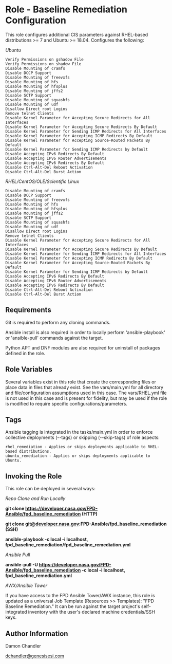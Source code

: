 Role - Baseline Remediation Configuration
=========

This role configures additional CIS parameters against RHEL-based distributions >= 7 and Ubuntu >= 18.04.  Configures the following:

*Ubuntu* 

    Verify Permissions on gshadow File 
    Verify Permissions on shadow File 
    Disable Mounting of cramfs 
    Disable DCCP Support 
    Disable Mounting of freevxfs 
    Disable Mounting of hfs 
    Disable Mounting of hfsplus 
    Disable Mounting of jffs2 
    Disable SCTP Support 
    Disable Mounting of squashfs 
    Disable Mounting of udf 
    Disallow Direct root Logins  
    Remove telnet Clients 
    Disable Kernel Parameter for Accepting Secure Redirects for All Interfaces 
    Disable Kernel Parameter for Accepting Secure Redirects By Default 
    Disable Kernel Parameter for Sending ICMP Redirects for All Interfaces 
    Disable Kernel Parameter for Accepting ICMP Redirects By Default 
    Disable Kernel Parameter for Accepting Source-Routed Packets By Default 
    Disable Kernel Parameter for Sending ICMP Redirects by Default 
    Disable Accepting IPv6 Redirects By Default 
    Disable Accepting IPv6 Router Advertisements 
    Disable Accepting IPv6 Redirects By Default
    Disable Ctrl-Alt-Del Reboot Activation
    Disable Ctrl-Alt-Del Burst Action

*RHEL/CentOS/OLE/Scientific Linux*

    Disable Mounting of cramfs 
    Disable DCCP Support 
    Disable Mounting of freevxfs 
    Disable Mounting of hfs 
    Disable Mounting of hfsplus 
    Disable Mounting of jffs2 
    Disable SCTP Support 
    Disable Mounting of squashfs 
    Disable Mounting of udf 
    Disallow Direct root Logins 
    Remove telnet Clients 
    Disable Kernel Parameter for Accepting Secure Redirects for All Interfaces 
    Disable Kernel Parameter for Accepting Secure Redirects By Default 
    Disable Kernel Parameter for Sending ICMP Redirects for All Interfaces 
    Disable Kernel Parameter for Accepting ICMP Redirects By Default 
    Disable Kernel Parameter for Accepting Source-Routed Packets By Default 
    Disable Kernel Parameter for Sending ICMP Redirects by Default 
    Disable Accepting IPv6 Redirects By Default 
    Disable Accepting IPv6 Router Advertisements 
    Disable Accepting IPv6 Redirects By Default 
    Disable Ctrl-Alt-Del Reboot Activation
    Disable Ctrl-Alt-Del Burst Action

Requirements
------------
Git is required to perform any cloning commands.

Ansible install is also required in order to locally perform 'ansible-playbook' or 'ansible-pull' commands against the target.

Python APT and DNF modules are also required for uninstall of packages defined in the role.

Role Variables
--------------

Several variables exist in this role that create the corresponding files or place data in files that already exist.  See the vars/main.yml for all directory and file/configuration assumptions used in this case. The vars/RHEL.yml file is not used in this case and is present for fidelity, but may be used if the role is modified to require specific configurations/parameters.

Tags
----------------

Ansible tagging is integrated in the tasks/main.yml in order to enforce collective deployments (--tags) or skipping (--skip-tags) of role aspects:

    rhel_remediation - Applies or skips deployments applicable to RHEL-based distributions.
    ubuntu_remediation - Applies or skips deployments applicable to Ubuntu.

Invoking the Role
----------------

This role can be deployed in several ways:

*Repo Clone and Run Locally*

**git clone https://developer.nasa.gov/FPD-Ansible/fpd_baseline_remediation (HTTP)** 

**git clone git@developer.nasa.gov:FPD-Ansible/fpd_baseline_remediation (SSH)**

**ansible-playbook -c local -i localhost, fpd_baseline_remediation/fpd_baseline_remediation.yml**

*Ansible Pull*

**ansible-pull -U https://developer.nasa.gov/FPD-Ansible/fpd_baseline_remediation -c local -i localhost, fpd_baseline_remediation.yml**

*AWX/Ansible Tower*

If you have access to the FPD Ansible Tower/AWX instance, this role is updated as a universal Job Template (Resources >> Templates): "FPD Baseline Remediation."  It can be run against the target project's self-integrated inventory with the user's declared machine credentials/SSH keys.  

Author Information
------------------

Damon Chandler
    
dchandler@genesisesi.com